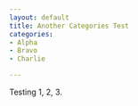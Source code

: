 ```yaml
---
layout: default
title: Another Categories Test
categories:
- Alpha
- Bravo
- Charlie

---
```


Testing 1, 2, 3.
